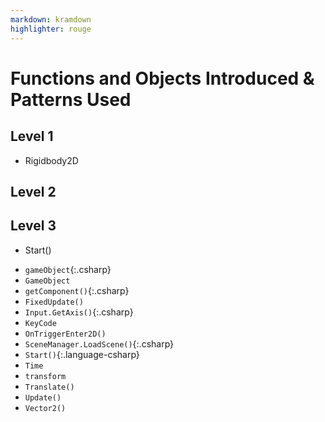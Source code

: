 ```yaml
---
markdown: kramdown
highlighter: rouge
---
```

# Functions and Objects Introduced & Patterns Used

## Level 1
* Rigidbody2D

## Level 2

## Level 3

<div class="highlight">
  <ul>
    <li>Start()
  </ul>
</div>
  
* `gameObject`{:.csharp}
* ```GameObject```
* `getComponent()`{:.csharp}
* ```FixedUpdate()```
* `Input.GetAxis()`{:.csharp}
* ```KeyCode```
* ```OnTriggerEnter2D()```
* `SceneManager.LoadScene()`{:.csharp}
* `Start()`{:.language-csharp}
* ```Time```
* ```transform```
* ```Translate()```
* ```Update()```
* ```Vector2()```
